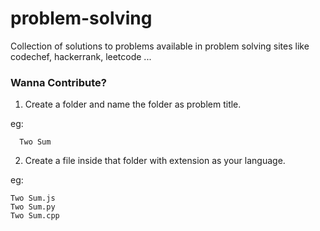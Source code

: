 # problem-solving

Collection of solutions to problems available in problem solving sites like codechef, hackerrank, leetcode ...

### Wanna Contribute?

1. Create a folder and name the folder as problem title.

eg:

      Two Sum

2. Create a file inside that folder with extension as your language.

eg:

    Two Sum.js
    Two Sum.py
    Two Sum.cpp
